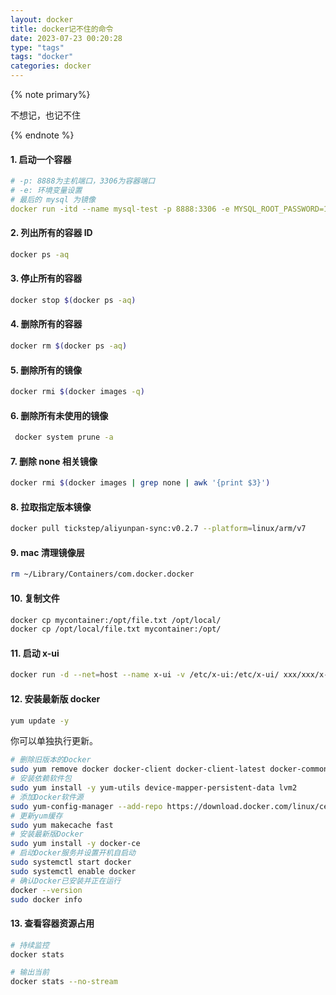 ```yaml
---
layout: docker
title: docker记不住的命令
date: 2023-07-23 00:20:28
type: "tags"
tags: "docker"
categories: docker
---
```


{% note primary%}

不想记，也记不住

{% endnote %}

<!--more-->

#### 1. 启动一个容器

```yaml
# -p: 8888为主机端口，3306为容器端口
# -e: 环境变量设置
# 最后的 mysql 为镜像 
docker run -itd --name mysql-test -p 8888:3306 -e MYSQL_ROOT_PASSWORD=123456 mysql
```
#### 2. 列出所有的容器 ID
```sh
docker ps -aq
```

#### 3. 停止所有的容器
```sh
docker stop $(docker ps -aq)
```

#### 4. 删除所有的容器
```sh
docker rm $(docker ps -aq)
```

#### 5. 删除所有的镜像
```sh
docker rmi $(docker images -q)
```
#### 6. 删除所有未使用的镜像
```sh
 docker system prune -a
```
#### 7. 删除 none 相关镜像
```sh
docker rmi $(docker images | grep none | awk '{print $3}')     
```

#### 8. 拉取指定版本镜像
```sh
docker pull tickstep/aliyunpan-sync:v0.2.7 --platform=linux/arm/v7
```

#### 9. mac 清理镜像层
```sh
rm ~/Library/Containers/com.docker.docker
```
#### 10. 复制文件

```sh
docker cp mycontainer:/opt/file.txt /opt/local/
docker cp /opt/local/file.txt mycontainer:/opt/
```
#### 11. 启动 x-ui
```sh
docker run -d --net=host --name x-ui -v /etc/x-ui:/etc/x-ui/ xxx/xxx/x-ui:latest
```

#### 12. 安装最新版 docker
```sh
yum update -y
```
你可以单独执行更新。

```sh
# 删除旧版本的Docker
sudo yum remove docker docker-client docker-client-latest docker-common docker-latest docker-latest-logrotate docker-logrotate docker-engine
# 安装依赖软件包
sudo yum install -y yum-utils device-mapper-persistent-data lvm2
# 添加Docker软件源
sudo yum-config-manager --add-repo https://download.docker.com/linux/centos/docker-ce.repo
# 更新yum缓存
sudo yum makecache fast
# 安装最新版Docker
sudo yum install -y docker-ce
# 启动Docker服务并设置开机自启动
sudo systemctl start docker
sudo systemctl enable docker
# 确认Docker已安装并正在运行
docker --version
sudo docker info
```

#### 13. 查看容器资源占用
```sh
# 持续监控
docker stats

# 输出当前
docker stats --no-stream
```